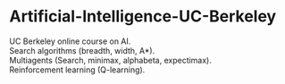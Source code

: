 # Artificial-Intelligence-UC-Berkeley
UC Berkeley online course on AI.<br />
Search algorithms (breadth, width, A*).<br />
Multiagents (Search, minimax, alphabeta, expectimax).<br />
Reinforcement learning (Q-learning).<br />
